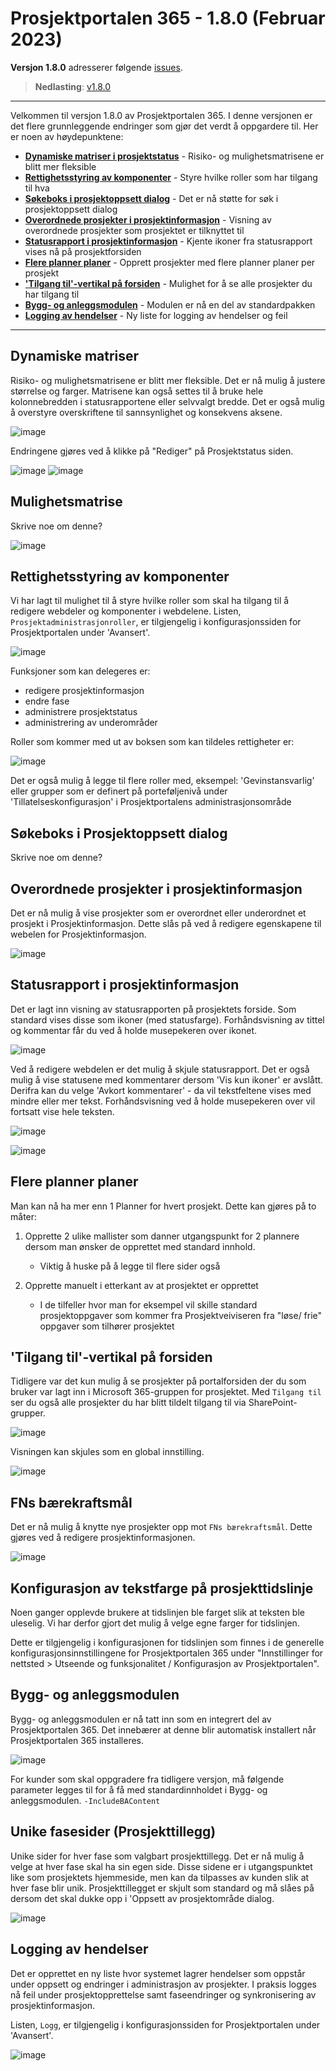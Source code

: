 # Prosjektportalen 365 - 1.8.0 (Februar 2023)

**Versjon 1.8.0** adresserer følgende [issues](https://github.com/Puzzlepart/prosjektportalen365/issues?q=is%3Aissue+is%3Aclosed+milestone%3A1.8).
> **Nedlasting**: [v1.8.0](https://github.com/Puzzlepart/prosjektportalen365/releases)

---

Velkommen til versjon 1.8.0 av Prosjektportalen 365. I denne versjonen er det flere grunnleggende endringer som gjør det verdt å oppgardere til. Her er noen av høydepunktene:

- **[Dynamiske matriser i prosjektstatus](#dynamiske-matriser)** - Risiko- og mulighetsmatrisene er blitt mer fleksible
- **[Rettighetsstyring av komponenter](#rettighetsstyring-av-komponenter)** - Styre hvilke roller som har tilgang til hva
- **[Søkeboks i prosjektoppsett dialog](#søkeboks-i-prosjektoppsett-dialog)** - Det er nå støtte for søk i prosjektoppsett dialog
- **[Overordnede prosjekter i prosjektinformasjon](#overordnede-prosjekter-i-prosjektinformasjon)** - Visning av overordnede prosjekter som prosjektet er tilknyttet til
- **[Statusrapport i prosjektinformasjon](#statusrapport-i-prosjektinformasjon)** - Kjente ikoner fra statusrapport vises nå på prosjektforsiden
- **[Flere planner planer](#flere-planner-planer)** - Opprett prosjekter med flere planner planer per prosjekt
- **['Tilgang til'-vertikal på forsiden](#tilgang-til-vertikal-på-forsiden)** - Mulighet for å se alle prosjekter du har tilgang til
- **[Bygg- og anleggsmodulen](#bygg--og-anleggsmodulen)** - Modulen er nå en del av standardpakken
- **[Logging av hendelser](#bygg--og-anleggsmodulen)** - Ny liste for logging av hendelser og feil

---

## Dynamiske matriser

Risiko- og mulighetsmatrisene er blitt mer fleksible. Det er nå mulig å justere størrelse og farger. Matrisene kan også settes til å bruke hele kolonnebredden i statusrapportene eller selvvalgt bredde. Det er også mulig å overstyre overskriftene til sannsynlighet og konsekvens aksene.

![image](./assets/usikkerhetsmatrise-3.png)

Endringene gjøres ved å klikke på "Rediger" på Prosjektstatus siden.

![image](./assets/usikkerhetsmatrise-1.png) ![image](./assets/usikkerhetsmatrise-2.png)

## Mulighetsmatrise

Skrive noe om denne?

![image](./assets/mulighetsmatrise.png)

## Rettighetsstyring av komponenter

Vi har lagt til mulighet til å styre hvilke roller som skal ha tilgang til å redigere webdeler og komponenter i webdelene. Listen, `Prosjektadministrasjonroller`, er tilgjengelig i konfigurasjonssiden for Prosjektportalen under 'Avansert'.

![image](./assets/prosjektadministrasjonsroller.png)

Funksjoner som kan delegeres er:

- redigere prosjektinformasjon
- endre fase
- administrere prosjektstatus
- administrering av underområder

Roller som kommer med ut av boksen som kan tildeles rettigheter er:

![image](./assets/prosjektadministrasjonsroller-liste.png)

Det er også mulig å legge til flere roller med, eksempel: 'Gevinstansvarlig' eller grupper som er definert på porteføljenivå under 'Tillatelseskonfigurasjon' i Prosjektportalens administrasjonsområde

## Søkeboks i Prosjektoppsett dialog

Skrive noe om denne?

## Overordnede prosjekter i prosjektinformasjon

Det er nå mulig å vise prosjekter som er overordnet eller underordnet et prosjekt i Prosjektinformasjon. Dette slås på ved å redigere egenskapene til webelen for Prosjektinformasjon.

![image](./assets/overordnet.png)

## Statusrapport i prosjektinformasjon

Det er lagt inn visning av statusrapporten på prosjektets forside. Som standard vises disse som ikoner (med statusfarge). Forhåndsvisning av tittel og kommentar får du ved å holde musepekeren over ikonet.

![image](./assets/statusrapport-prosjektinfo-1.png)

Ved å redigere webdelen er det mulig å skjule statusrapport. Det er også mulig å vise statusene med kommentarer dersom 'Vis kun ikoner' er avslått. Derifra kan du velge 'Avkort kommentarer' - da vil tekstfeltene vises med mindre eller mer tekst. Forhåndsvisning ved å holde musepekeren over vil fortsatt vise hele teksten.

![image](./assets/statusrapport-prosjektinfo-2.png)

![image](./assets/statusrapport-prosjektinfo-3.png)

## Flere planner planer

Man kan nå ha mer enn 1 Planner for hvert prosjekt. Dette kan gjøres på to måter:

1. Opprette 2 ulike mallister som danner utgangspunkt for 2 plannere dersom man ønsker de opprettet med standard innhold.  
   - Viktig å huske på å legge til flere sider også

2. Opprette manuelt i etterkant av at prosjektet er opprettet

   - I de tilfeller hvor man for eksempel vil skille standard prosjektoppgaver som kommer fra Prosjektveiviseren fra "løse/ frie" oppgaver som tilhører prosjektet

## 'Tilgang til'-vertikal på forsiden

Tidligere var det kun mulig å se prosjekter på portalforsiden der du som bruker var lagt inn i Microsoft 365-gruppen for prosjektet. Med `Tilgang til` ser du også alle prosjekter du har blitt tildelt tilgang til via SharePoint-grupper.

![image](./assets/tilgang-til-vertikal.png)

Visningen kan skjules som en global innstilling.

![image](./assets/tilgang-til-visning.png)

## FNs bærekraftsmål

Det er nå mulig å knytte nye prosjekter opp mot `FNs bærekraftsmål`. Dette gjøres ved å redigere prosjektinformasjonen.

![image](./assets/fns-baerekraftsmal.png)

## Konfigurasjon av tekstfarge på prosjekttidslinje

Noen ganger opplevde brukere at tidslinjen ble farget slik at teksten ble uleselig. Vi har derfor gjort det mulig å velge egne farger for tidslinjen.

Dette er tilgjengelig i konfigurasjonen for tidslinjen som finnes i de generelle konfigurasjonsinnstillingene for Prosjektportalen 365 under "Innstillinger for nettsted > Utseende og funksjonalitet / Konfigurasjon av Prosjektportalen".

## Bygg- og anleggsmodulen

Bygg- og anleggsmodulen er nå tatt inn som en integrert del av Prosjektportalen 365. Det innebærer at denne blir automatisk installert når Prosjektportalen 365 installeres.

![image](./assets/ba-mal.png)

For kunder som skal oppgradere fra tidligere versjon, må følgende parameter legges til for å få med standardinnholdet i Bygg- og anleggsmodulen. `-IncludeBAContent`

## Unike fasesider (Prosjekttillegg)

Unike sider for hver fase som valgbart prosjekttillegg. Det er nå mulig å velge at hver fase skal ha sin egen side. Disse sidene er i utgangspunktet like som prosjektets hjemmeside, men kan da tilpasses av kunden slik at hver fase blir unik. Prosjekttillegget er skjult som standard og må slåes på dersom det skal dukke opp i 'Oppsett av prosjektområde dialog.

![image](./assets/fasesider.png)

## Logging av hendelser

Det er opprettet en ny liste hvor systemet lagrer hendelser som oppstår under oppsett og endringer i administrasjon av prosjekter. I praksis logges nå feil under prosjektopprettelse samt faseendringer og synkronisering av prosjektinformasjon.

Listen, `Logg`, er tilgjengelig i konfigurasjonssiden for Prosjektportalen under 'Avansert'.

![image](./assets/logg.png)
